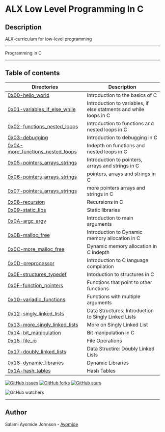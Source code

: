 # ALX Low Level Programming In C

## Description

ALX-curriculum for low-level programming

---

Programming in C

---

## Table of contents

Directories | Description
----------- | -----------
[0x00-hello_world](./0x00-hello_world) | Introduction to the basics of C
[0x01-variables_if_else_while](./0x01-variables_if_else_while) | Introduction to variables, if else statments and while loops in C
[0x02-functions_nested_loops](./0x02-functions_nested_loops) | Introduction to functions and nested loops in C
[0x03-debugging](./0x03-debugging) | Introduction to debugging in C
[0x04-more_functions_nested_loops](./0x04-more_functions_nested_loops) | Indepth on functions and nested loops in C
[0x05-pointers_arrays_strings](./0x05-pointers_arrays_strings) | Introduction to pointers, arrays and strings in C
[0x06-pointers_arrays_strings](./0x06-pointers_arrays_strings) | pointers, arrays and strings in C
[0x07-pointers_arrays_strings](./0x07-pointers_arrays_strings) | more pointers arrays and strings in C
[0x08-recursion](./0x08-recursion) | Recursions in C
[0x09-static_libs](./0x09-static_libraries) | Static libraries
[0x0A-argc_argv](./0x0A-argc_argv) | Introduction to main arguments
[0x0B-malloc_free](./0x0B-malloc_free) | Introduction to Dynamic memory allocation in C
[0x0C-more_malloc_free](./0x0C-more_malloc_free) | Dynamic memory allocation in C indepth
[0x0D-preprocessor](./0x0D-preprocessor) | Introduction to C language compilation
[0x0E-structures_typedef](./0x0E-structures_typedef) | Intoduction to structures in C
[0x0F-function_pointers](./0x0F-function_pointers) | Functions that point to other functions
[0x10-variadic_functions](./0x10-variadic_functions) | Functions with multiple arguments
[0x12-singly_linked_lists](./0x12-singly_linked_lists) | Data Structures: Introduction to Singly Linked Lists
[0x13-more_singly_linked_lists](./0x13-more_singly_linked_lists) | More on Singly Linked List
[0x14-bit_manipulation](./0x14-bit_manipulation) | Bit manipulation in C
[0x15-file_io](./0x15-file_io) | File Operations
[0x17-doubly_linked_lists](./0x17-doubly_linked_lists) | Data Structire: Doubly Linked Lists
[0x18-dynamic_libraries](./0x18-dynamic_libraries) | Dynamic Libraries
[0x1A-hash_tables](./0x1A-hash_tables) | Hash Tables

[![GitHub issues](https://img.shields.io/github/issues/Royalboe/alx-low_level_programming)](https://github.com/Royalboe/alx-low_level_programming/issues)  [![GitHub forks](https://img.shields.io/github/forks/Royalboe/alx-low_level_programming)](https://github.com/Royalboe/alx-low_level_programming/network)  [![GitHub stars](https://img.shields.io/github/stars/Royalboe/alx-low_level_programming)](https://github.com/Royalboe/alx-low_level_programming/stargazers)

![GitHub watchers](https://img.shields.io/github/watchers/Royalboe/alx-low_level_programming?style=social)



---

## Author
 Salami Ayomide Johnson - [Ayomide](https://github.com/Royalboe)


